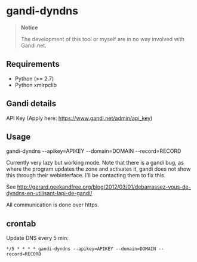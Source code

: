 # gandi-dyndns

> **Notice**
> 
> The development of this tool or myself are in no way involved with Gandi.net.

## Requirements

- Python (>= 2.7)
- Python xmlrpclib 

## Gandi details

API Key (Apply here: https://www.gandi.net/admin/api_key)

## Usage

gandi-dyndns --apikey=APIKEY --domain=DOMAIN --record=RECORD

Currently very lazy but working mode. 
Note that there is a gandi bug, as where the program updates the zone and activates it, gandi does not show this through their webinterface.
I'll be contacting them to fix this.

See http://gerard.geekandfree.org/blog/2012/03/01/debarrassez-vous-de-dyndns-en-utilisant-lapi-de-gandi/

All communication is done over https.

## crontab

Update DNS every 5 min:
```
*/5 * * * * gandi-dyndns --apikey=APIKEY --domain=DOMAIN --record=RECORD
```
